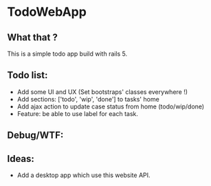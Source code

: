 # TodoWebApp

## What that ?

This is a simple todo app build with rails 5.

## Todo list:

  * Add some UI and UX (Set bootstraps' classes everywhere !)
  * Add sections: ['todo', 'wip', 'done'] to tasks' home
  * Add ajax action to update case status from home (todo/wip/done)
  * Feature: be able to use label for each task.

## Debug/WTF:

## Ideas:
  * Add a desktop app which use this website API.
